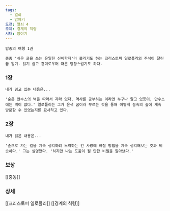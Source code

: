 ```yaml
---
tags:
  - 열쇠
  - 암야기
도전: 열쇠 4
주제: 경계의 칙령
시대: 암야기
---
```




```
밤중의 여행 1권

종종 '쉬운 글을 쓰는 유일한 신비학자'라 불리기도 하는 크리스토퍼 일로폴리의 주석이 달린 꿈 일기. 읽기 쉽고 흥미로우며 때론 당황스럽기도 하다.
```
### 1장

```
내가 읽고 있는 내용은...

'숲은 만수스의 벽을 따라서 자라 있다. 역사를 공부하는 이라면 누구나 알고 있듯이, 만수스에는 벽이 없다.' 일로폴리는 그가 은색 꿈이라 부르는 것을 통해 어떻게 꿈속의 숲에 계속 방문할 수 있었는지를 묘사하고 있다.
```
### 2장


```
내가 읽은 내용은...

'숲으로 가는 길을 계속 생각하려 노력하는 건 사랑에 빠질 방법을 계속 생각해보는 것과 비슷하다.' 그는 설명했다. '하지만 나는 도움이 될 만한 비밀을 알아냈다.'
```


### 보상
 
[[충동]]


### 상세

[[크리스토퍼 일로폴리]]
[[경계의 칙령]]